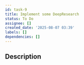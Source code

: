 ```yaml
---
id: task-9
title: Implement some DeepResearch
status: To Do
assignee: []
created_date: '2025-08-07 03:39'
labels: []
dependencies: []
---
```


## Description
